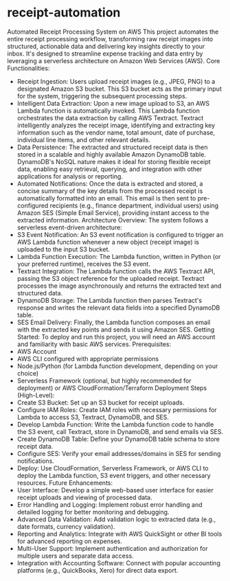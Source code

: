 # receipt-automation
Automated Receipt Processing System on AWS
This project automates the entire receipt processing workflow, transforming raw receipt images into structured, actionable data and delivering key insights directly to your inbox. It's designed to streamline expense tracking and data entry by leveraging a serverless architecture on Amazon Web Services (AWS).
Core Functionalities:
 * Receipt Ingestion: Users upload receipt images (e.g., JPEG, PNG) to a designated Amazon S3 bucket. This S3 bucket acts as the primary input for the system, triggering the subsequent processing steps.
 * Intelligent Data Extraction: Upon a new image upload to S3, an AWS Lambda function is automatically invoked. This Lambda function orchestrates the data extraction by calling AWS Textract. Textract intelligently analyzes the receipt image, identifying and extracting key information such as the vendor name, total amount, date of purchase, individual line items, and other relevant details.
 * Data Persistence: The extracted and structured receipt data is then stored in a scalable and highly available Amazon DynamoDB table. DynamoDB's NoSQL nature makes it ideal for storing flexible receipt data, enabling easy retrieval, querying, and integration with other applications for analysis or reporting.
 * Automated Notifications: Once the data is extracted and stored, a concise summary of the key details from the processed receipt is automatically formatted into an email. This email is then sent to pre-configured recipients (e.g., finance department, individual users) using Amazon SES (Simple Email Service), providing instant access to the extracted information.
Architecture Overview:
The system follows a serverless event-driven architecture:
 * S3 Event Notification: An S3 event notification is configured to trigger an AWS Lambda function whenever a new object (receipt image) is uploaded to the input S3 bucket.
 * Lambda Function Execution: The Lambda function, written in Python (or your preferred runtime), receives the S3 event.
 * Textract Integration: The Lambda function calls the AWS Textract API, passing the S3 object reference for the uploaded receipt. Textract processes the image asynchronously and returns the extracted text and structured data.
 * DynamoDB Storage: The Lambda function then parses Textract's response and writes the relevant data fields into a specified DynamoDB table.
 * SES Email Delivery: Finally, the Lambda function composes an email with the extracted key points and sends it using Amazon SES.
Getting Started:
To deploy and run this project, you will need an AWS account and familiarity with basic AWS services.
Prerequisites:
 * AWS Account
 * AWS CLI configured with appropriate permissions
 * Node.js/Python (for Lambda function development, depending on your choice)
 * Serverless Framework (optional, but highly recommended for deployment) or AWS CloudFormation/Terraform
Deployment Steps (High-Level):
 * Create S3 Bucket: Set up an S3 bucket for receipt uploads.
 * Configure IAM Roles: Create IAM roles with necessary permissions for Lambda to access S3, Textract, DynamoDB, and SES.
 * Develop Lambda Function: Write the Lambda function code to handle the S3 event, call Textract, store in DynamoDB, and send emails via SES.
 * Create DynamoDB Table: Define your DynamoDB table schema to store receipt data.
 * Configure SES: Verify your email addresses/domains in SES for sending notifications.
 * Deploy: Use CloudFormation, Serverless Framework, or AWS CLI to deploy the Lambda function, S3 event triggers, and other necessary resources.
Future Enhancements:
 * User Interface: Develop a simple web-based user interface for easier receipt uploads and viewing of processed data.
 * Error Handling and Logging: Implement robust error handling and detailed logging for better monitoring and debugging.
 * Advanced Data Validation: Add validation logic to extracted data (e.g., date formats, currency validation).
 * Reporting and Analytics: Integrate with AWS QuickSight or other BI tools for advanced reporting on expenses.
 * Multi-User Support: Implement authentication and authorization for multiple users and separate data access.
 * Integration with Accounting Software: Connect with popular accounting platforms (e.g., QuickBooks, Xero) for direct data export.
